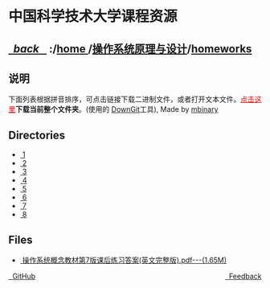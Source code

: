 
<!--
<head>
    <meta http-equiv="content-type" content="text/html; charset=utf-8">
    <title> 中国科学技术大学课程资源</title>
</head>
-->
# 中国科学技术大学课程资源

<div>
  <h2>
    <a href="../index.html">&nbsp;&nbsp;<i class="fa fa-level-up">back </i>&nbsp;&nbsp;</a>
    :/<a href="../../index.html">home <i class="fa fa-home"></i></a>/<a href="../index.html">操作系统原理与设计</a>/<a href="index.html">homeworks</a>
  </h2>
</div>

## 说明
下面列表根据拼音排序，可点击链接下载二进制文件，或者打开文本文件。<a href="http://downgit.zhoudaxiaa.com/#/home?url=https://github.com/USTC-Resource/USTC-Course/tree/master/操作系统原理与设计/homeworks" style="color:red" target="_black">点击这里</a>**下载当前整个文件夹**。(使用的 [DownGit](http://downgit.zhoudaxiaa.com)工具), Made by [mbinary](https://mbinary.xyz)

## Directories
<ul><li><a href="1/index.html"><i class="fa fa-folder"></i>&nbsp;1</a></li>
<li><a href="2/index.html"><i class="fa fa-folder"></i>&nbsp;2</a></li>
<li><a href="3/index.html"><i class="fa fa-folder"></i>&nbsp;3</a></li>
<li><a href="4/index.html"><i class="fa fa-folder"></i>&nbsp;4</a></li>
<li><a href="5/index.html"><i class="fa fa-folder"></i>&nbsp;5</a></li>
<li><a href="6/index.html"><i class="fa fa-folder"></i>&nbsp;6</a></li>
<li><a href="7/index.html"><i class="fa fa-folder"></i>&nbsp;7</a></li>
<li><a href="8/index.html"><i class="fa fa-folder"></i>&nbsp;8</a></li></ul>

## Files
<ul><li><a href="https://raw.githubusercontent.com/USTC-Resource/USTC-Course/master/操作系统原理与设计/homeworks/操作系统概念教材第7版课后练习答案(英文完整版).pdf"><i class="fa fa-file-pdf-o"></i>&nbsp;操作系统概念教材第7版课后练习答案(英文完整版).pdf---(1.65M)</a></li></ul>

<div style="text-decration:underline;display:inline">
  <a href="https://github.com/USTC-Resource/USTC-Course.git" target="_blank" rel="external"><i class="fa fa-github"></i>&nbsp; GitHub</a>
  <a href="mailto:&#122;huheqin1@gmail?subject=反馈与建议" style="float:right" target="_blank" rel="external"><i class="fa fa-envelope"></i>&nbsp; Feedback</a>
</div>



